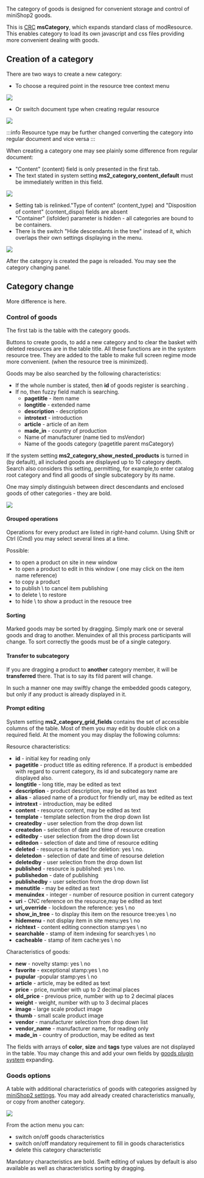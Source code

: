 The category of goods is designed for convenient storage and control of miniShop2 goods.

This is [CRC][0] **msCategory**, which expands standard class of modResource.
This enables category to load its own javascript and css files providing more convenient dealing with goods.

## Creation of a category

There are two ways to create a new category:

* To choose a required point in the resource tree context menu

[![](https://file.modx.pro/files/d/8/7/d87edd56ee056286ed8eb4575db6df6cs.jpg)](https://file.modx.pro/files/d/8/7/d87edd56ee056286ed8eb4575db6df6c.png)

* Or switch document type when creating regular resource

[![](https://file.modx.pro/files/c/b/c/cbc1e2f61632967c578cdfc22763ad93s.jpg)](https://file.modx.pro/files/c/b/c/cbc1e2f61632967c578cdfc22763ad93.png)

:::info
Resource type may be further changed converting the category into regular document and vice versa
:::

When creating a category one may see plainly some difference from regular document:

* "Content" (content) field is only presented in the first tab.
* The text stated in system setting **ms2_category_content_default** must be immediately written in this field.

[![](https://file.modx.pro/files/0/e/0/0e0fa2e909480f5310381da4ed291552s.jpg)](https://file.modx.pro/files/0/e/0/0e0fa2e909480f5310381da4ed291552.png)

* Setting tab is relinked."Type of content" (content_type) and "Disposition of content" (content_dispo) fields are absent
* "Container" (isfolder) parameter is hidden - all categories are bound to be containers.
* There is the switch "Hide descendants in the tree" instead of it, which overlaps their own settings displaying in the menu.

[![](https://file.modx.pro/files/5/4/a/54ad024a03e945a7017c06b93edce074s.jpg)](https://file.modx.pro/files/5/4/a/54ad024a03e945a7017c06b93edce074.png)

After the category is created the page is reloaded. You may see the category changing panel.

## Category change

More difference is here.

### Control of goods

The first tab is the table with the category goods.

Buttons to create goods, to add a new category and to clear the basket with deleted resources are in the table title.
All these functions are in the system resource tree. They are added to the table to make full screen regime mode more convenient.
(when the resource tree is minimized).

Goods may be also searched by the following characteristics:

* If the whole number is stated, then **id** of goods register is searching .
* If no, then fuzzy field match is searching.
  * **pagetitle** - item name
  * **longtitle** - extended name
  * **description** - description
  * **introtext** - introduction
  * **article** - article of an item
  * **made_in** - country of production
  * Name of manufacturer (name tied to msVendor)
  * Name of the goods category (pagetitle parent msCategory)

If the system setting **ms2_category_show_nested_products** is turned in (by default), all included goods are  displayed up to 10 category depth.
Search also considers this setting, permitting, for example,to enter catalog root category and find all goods of single subcategory by its name.

One may simply distinguish between direct descendants and enclosed goods of other categories - they are bold.

[![](https://file.modx.pro/files/c/f/d/cfd7aedea1539f18cffb4b7077acbca0s.jpg)](https://file.modx.pro/files/c/f/d/cfd7aedea1539f18cffb4b7077acbca0.png)

#### Grouped operations

Operations for every product are listed in right-hand column. Using Shift or Ctrl (Cmd) you may select several lines at a time.

Possible:

* to open a product on site in new window
* to open a product to edit in this window ( one may click on the item name reference)
* to copy a product
* to publish \ to cancel item publishing
* to delete \ to restore
* to hide \ to show a product in the resouce tree

#### Sorting

Marked goods may be sorted by dragging.
Simply mark one or several goods and drag to another. Menuindex of all this process participants will change.
To sort correctly the goods must be of a single category.

#### Transfer to subcategory

If you are dragging a product to **another** category member, it will be **transferred** there.
That is to say its fild parent will change.

In such a manner one may swiftly change the embedded goods category, but only if any product is already displayed in it.

#### Prompt editing

System setting **ms2_category_grid_fields** contains the set of accessible columns of the table.
Most of them you may edit by double click on a required field.
At the moment you may display the following columns:

Resource characteristics:

* **id** - initial key for reading only
* **pagetitle** - product title as editing reference. If a product is embedded with regard to current category, its id and subcategory name are displayed also.
* **longtitle** - long title, may be edited as text
* **description** - product description, may be edited as text
* **alias** - aliased name of a product for friendly url, may be edited as text
* **introtext** - introduction, may be edited
* **content** - resource content,  may be edited as text
* **template** - template selection from the drop down list
* **createdby** - user selection from the drop down list
* **createdon** - selection of date and time of resource creation
* **editedby** - user selection from the drop down list
* **editedon** - selection of date and time of resource editing
* **deleted** - resource is marked for deletion: yes \ no.
* **deletedon** - selection of date and time of resourse deletion
* **deletedby** - user selection from the drop down list
* **published** - resource is published: yes \ no.
* **publishedon** - date of publishing
* **publishedby** - user selection from the drop down list
* **menutitle** - may be edited as text
* **menuindex** - integer - number of resource position in current category
* **uri** - CNC reference on the resource,may be edited as text
* **uri_override** - lockdown the reference: yes \ no
* **show_in_tree** - to display this item on the resource tree:yes \ no
* **hidemenu** - not display item in site menu:yes \ no
* **richtext** - content editing connection stamp:yes \ no
* **searchable** - stamp of item indexing for search:yes \ no
* **cacheable** - stamp of item cache:yes \ no

Characteristics of goods:

* **new** - novelty stamp: yes \ no
* **favorite** - exceptional stamp:yes \ no
* **pupular** -popular stamp:yes \ no
* **article** - article, may be edited as text
* **price** - price, number with up to 2 decimal places
* **old_price** - previous price,  number with up to 2 decimal places
* **weight** - weight, number with up to 3 decimal places
* **image** - large scale product image
* **thumb** - small scale product image
* **vendor** - manufacturer selection from drop down list
* **vendor_name** - manufacturer name, for reading only
* **made_in** - country of production, may be edited as text

The fields with arrays of **color**, **size** and **tags** type values are not displayed in the table.
You may change this and add your own fields  by [goods plugin system][1] expanding.

### Goods options

A table with additional characteristics of goods with categories assigned by [miniShop2 settings][2].
You may add already created characteristics manually, or copy from another category.

[![](https://file.modx.pro/files/b/d/7/bd729e2da9295e635ffe33e1926c1a3cs.jpg)](https://file.modx.pro/files/b/d/7/bd729e2da9295e635ffe33e1926c1a3c.png)

From the action menu you can:

* switch on/off goods characteristics
* switch on/off mandatory requirement to fill in goods characteristics
* delete this category characteristic

Mandatory characteristics are bold.
Swift editing of values by default is also available as well as characteristics sorting by dragging.

[0]: http://rtfm.modx.com/revolution/2.x/developing-in-modx/advanced-development/custom-resource-classes
[1]: /components/minishop2/03_development/01_plugin_goods.md
[2]: /components/minishop2/01_Interface/04_Settings.md
